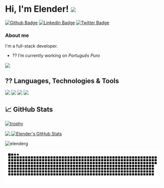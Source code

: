 <!--### Hi there ??


**elenderg/elenderg** is a ? _special_ ? repository because its `README.md` (this file) appears on your GitHub profile.

Here are some ideas to get you started:

- ?? I’m currently working on ...
- ?? I’m currently learning ...
- ?? I’m looking to collaborate on ...
- ?? I’m looking for help with ...
- ?? Ask me about ...
- ?? How to reach me: ...
- ?? Pronouns: ...
- ? Fun fact: ...
-->

# Hi, I'm Elender! <img src="https://raw.githubusercontent.com/MartinHeinz/MartinHeinz/master/wave.gif" width="30px">

[![Github Badge](https://img.shields.io/badge/-Github-000?style=flat-square&logo=Github&logoColor=white&link=https://github.com/fagnerpsantos)](https://github.com/elenderg)
[![Linkedin Badge](https://img.shields.io/badge/-LinkedIn-blue?style=flat-square&logo=Linkedin&logoColor=white&link=https://www.linkedin.com/in/elenderg/)](https://www.linkedin.com/in/elenderg/)
[![Twitter Badge](https://img.shields.io/badge/-Twitter-1ca0f1?style=flat-square&labelColor=1ca0f1&logo=twitter&logoColor=white&link=https://twitter.com/elenderg)](https://twitter.com/elenderg)
<!--[![Youtube Badge](https://img.shields.io/badge/-YouTube-ff0000?style=flat-square&labelColor=ff0000&logo=youtube&logoColor=white&link=https://www.youtube.com/user/)](https://www.youtube.com/user/)-->

### About me
I'm a full-stack developer.

- ?? I’m currently working on *Português Puro*
<a href="https://github.com/elenderg/Portugues-Puro">
  <img align="center" src="https://github-readme-stats.vercel.app/api/pin/?username=elenderg&repo=portugues-puro&title_color=ffffff&text_color=c9cacc&icon_color=2bbc8a&bg_color=1d1f21" />
</a>   



  
## ?? Languages, Technologies & Tools
![](https://img.shields.io/badge/OS-Linux-informational?style=flat&logo=linux&logoColor=white&color=2bbc8a)
![](https://img.shields.io/badge/Code-Python-informational?style=flat&logo=python&logoColor=white&color=2bbc8a)
![](https://img.shields.io/badge/Code-JavaScript-informational?style=flat&logo=javascript&logoColor=white&color=2bbc8a)
![](https://img.shields.io/badge/Shell-Bash-informational?style=flat&logo=gnu-bash&logoColor=white&color=2bbc8a)
<!--<p align="left"> <a href="https://www.cprogramming.com/" target="_blank"> <img src="https://devicons.github.io/devicon/devicon.git/icons/c/c-original.svg" alt="c" width="40" height="40"/> </a> <a href="https://www.w3schools.com/css/" target="_blank"> <img src="https://devicons.github.io/devicon/devicon.git/icons/css3/css3-original-wordmark.svg" alt="css3" width="40" height="40"/> </a> <a href="https://git-scm.com/" target="_blank"> <img src="https://www.vectorlogo.zone/logos/git-scm/git-scm-icon.svg" alt="git" width="40" height="40"/> </a> <a href="https://www.w3.org/html/" target="_blank"> <img src="https://devicons.github.io/devicon/devicon.git/icons/html5/html5-original-wordmark.svg" alt="html5" width="40" height="40"/> </a> <a href="https://developer.mozilla.org/en-US/docs/Web/JavaScript" target="_blank"> <img src="https://devicons.github.io/devicon/devicon.git/icons/javascript/javascript-original.svg" alt="javascript" width="40" height="40"/> </a> <a href="https://jekyllrb.com/" target="_blank"> <img src="https://www.vectorlogo.zone/logos/jekyllrb/jekyllrb-icon.svg" alt="jekyll" width="40" height="40"/> </a> <a href="https://www.linux.org/" target="_blank"> <img src="https://devicons.github.io/devicon/devicon.git/icons/linux/linux-original.svg" alt="linux" width="40" height="40"/> </a> <a href="https://www.mysql.com/" target="_blank"> <img src="https://devicons.github.io/devicon/devicon.git/icons/mysql/mysql-original-wordmark.svg" alt="mysql" width="40" height="40"/> </a> <a href="https://www.php.net" target="_blank"> <img src="https://devicons.github.io/devicon/devicon.git/icons/php/php-original.svg" alt="php" width="40" height="40"/> </a> <a href="https://www.python.org" target="_blank"> <img src="https://devicons.github.io/devicon/devicon.git/icons/python/python-original.svg" alt="python" width="40" height="40"/> </a> </p>-->



## &#x1f4c8; GitHub Stats

[![trophy](https://github-profile-trophy.vercel.app/?username=elenderg&theme=onedark)](https://github.com/elenderg/)




<a href="https://github.com/elenderg/elenderg">
  <img align="center" src="https://github-readme-stats.vercel.app/api/top-langs/?username=elenderg&hide='',html&title_color=ffffff&text_color=c9cacc&icon_color=2bbc8a&bg_color=1d1f21" />
</a>


<a href="https://github.com/elenderg/elenderg">
  <img align="center" src="https://github-readme-stats.vercel.app/api?username=elenderg&show_icons=true&line_height=27&count_private=true&title_color=ffffff&text_color=c9cacc&icon_color=2bbc8a&bg_color=1d1f21" alt="Elender's GitHub Stats" />
</a>
 
<p><img align="center" src="https://github-readme-streak-stats.herokuapp.com/?user=elenderg&" alt="elenderg" /></p>

<!--START_SECTION:waka-->
<!--END_SECTION:waka-->
<div>
  
![Snake animation](https://github.com/elenderg/elenderg/blob/main/github-contribution-grid-snake.svg) 
</div>
    

